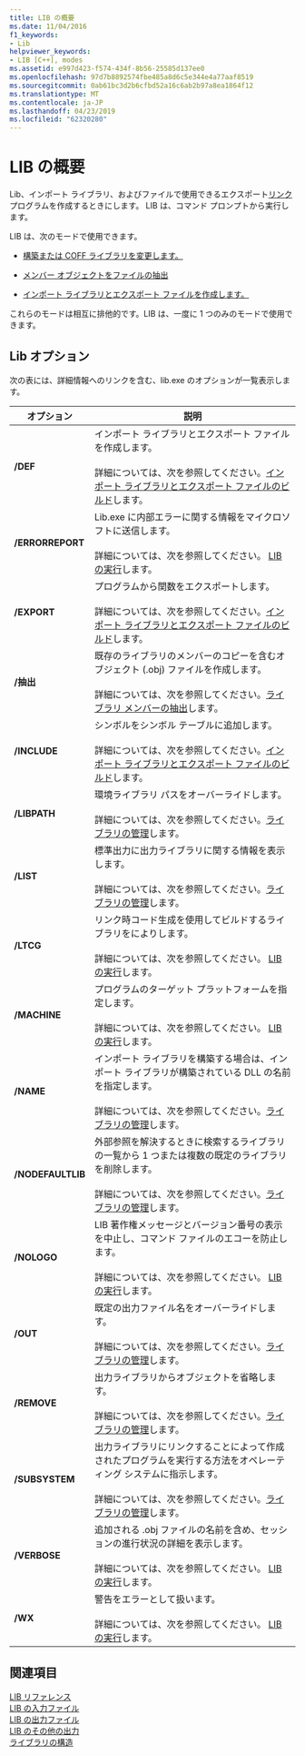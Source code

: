 ```yaml
---
title: LIB の概要
ms.date: 11/04/2016
f1_keywords:
- Lib
helpviewer_keywords:
- LIB [C++], modes
ms.assetid: e997d423-f574-434f-8b56-25585d137ee0
ms.openlocfilehash: 97d7b8892574fbe485a8d6c5e344e4a77aaf8519
ms.sourcegitcommit: 0ab61bc3d2b6cfbd52a16c6ab2b97a8ea1864f12
ms.translationtype: MT
ms.contentlocale: ja-JP
ms.lasthandoff: 04/23/2019
ms.locfileid: "62320280"
---
```

# <a name="overview-of-lib"></a>LIB の概要

Lib、インポート ライブラリ、およびファイルで使用できるエクスポート[リンク](linker-options.md)プログラムを作成するときにします。 LIB は、コマンド プロンプトから実行します。

LIB は、次のモードで使用できます。

- [構築または COFF ライブラリを変更します。](managing-a-library.md)

- [メンバー オブジェクトをファイルの抽出](extracting-a-library-member.md)

- [インポート ライブラリとエクスポート ファイルを作成します。](working-with-import-libraries-and-export-files.md)

これらのモードは相互に排他的です。LIB は、一度に 1 つのみのモードで使用できます。

## <a name="lib-options"></a>Lib オプション

次の表には、詳細情報へのリンクを含む、lib.exe のオプションが一覧表示します。

|オプション|説明|
|-|-|
|**/DEF**|インポート ライブラリとエクスポート ファイルを作成します。<br/><br/>詳細については、次を参照してください。[インポート ライブラリとエクスポート ファイルのビルド](building-an-import-library-and-export-file.md)します。|
|**/ERRORREPORT**|   Lib.exe に内部エラーに関する情報をマイクロソフトに送信します。<br/><br/>詳細については、次を参照してください。 [LIB の実行](running-lib.md)します。|
|**/EXPORT**|   プログラムから関数をエクスポートします。<br/><br/>詳細については、次を参照してください。[インポート ライブラリとエクスポート ファイルのビルド](building-an-import-library-and-export-file.md)します。|
|**/抽出**|   既存のライブラリのメンバーのコピーを含むオブジェクト (.obj) ファイルを作成します。<br/><br/>詳細については、次を参照してください。[ライブラリ メンバーの抽出](extracting-a-library-member.md)します。|
|**/INCLUDE**|   シンボルをシンボル テーブルに追加します。<br/><br/>詳細については、次を参照してください。[インポート ライブラリとエクスポート ファイルのビルド](building-an-import-library-and-export-file.md)します。|
|**/LIBPATH**|   環境ライブラリ パスをオーバーライドします。<br/><br/>詳細については、次を参照してください。[ライブラリの管理](managing-a-library.md)します。|
|**/LIST**|   標準出力に出力ライブラリに関する情報を表示します。<br/><br/>詳細については、次を参照してください。[ライブラリの管理](managing-a-library.md)します。|
|**/LTCG**|   リンク時コード生成を使用してビルドするライブラリをによりします。<br/><br/>詳細については、次を参照してください。 [LIB の実行](running-lib.md)します。|
|**/MACHINE**|   プログラムのターゲット プラットフォームを指定します。<br/><br/>詳細については、次を参照してください。 [LIB の実行](running-lib.md)します。|
|**/NAME**|   インポート ライブラリを構築する場合は、インポート ライブラリが構築されている DLL の名前を指定します。<br/><br/>詳細については、次を参照してください。[ライブラリの管理](managing-a-library.md)します。|
|**/NODEFAULTLIB**|   外部参照を解決するときに検索するライブラリの一覧から 1 つまたは複数の既定のライブラリを削除します。<br/><br/>詳細については、次を参照してください。[ライブラリの管理](managing-a-library.md)します。|
|**/NOLOGO**|   LIB 著作権メッセージとバージョン番号の表示を中止し、コマンド ファイルのエコーを防止します。<br/><br/>詳細については、次を参照してください。 [LIB の実行](running-lib.md)します。|
|**/OUT**|   既定の出力ファイル名をオーバーライドします。<br/><br/>詳細については、次を参照してください。[ライブラリの管理](managing-a-library.md)します。|
|**/REMOVE**|   出力ライブラリからオブジェクトを省略します。<br/><br/>詳細については、次を参照してください。[ライブラリの管理](managing-a-library.md)します。|
|**/SUBSYSTEM**|   出力ライブラリにリンクすることによって作成されたプログラムを実行する方法をオペレーティング システムに指示します。<br/><br/>詳細については、次を参照してください。[ライブラリの管理](managing-a-library.md)します。|
|**/VERBOSE**|   追加される .obj ファイルの名前を含め、セッションの進行状況の詳細を表示します。<br/><br/>詳細については、次を参照してください。 [LIB の実行](running-lib.md)します。|
|**/WX**|   警告をエラーとして扱います。<br/><br/>詳細については、次を参照してください。 [LIB の実行](running-lib.md)します。|

## <a name="see-also"></a>関連項目

[LIB リファレンス](lib-reference.md)<br/>
[LIB の入力ファイル](lib-input-files.md)<br/>
[LIB の出力ファイル](lib-output-files.md)<br/>
[LIB のその他の出力](other-lib-output.md)<br/>
[ライブラリの構造](structure-of-a-library.md)
